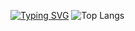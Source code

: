 [![Typing SVG](https://readme-typing-svg.demolab.com?font=IBM+Plex+Mono&pause=999&color=C6E6E8&background=CBFF1400&width=435&lines=RTFSC)](https://git.io/typing-svg)
![Top Langs](https://github-readme-stats.vercel.app/api/top-langs/?username=Dylaris&layout=compact&theme=radical)


<!--
**Dylaris/Dylaris** is a ✨ _special_ ✨ repository because its `README.md` (this file) appears on your GitHub profile.

Here are some ideas to get you started:

- 🔭 I’m currently working on ...
- 🌱 I’m currently learning ...
- 👯 I’m looking to collaborate on ...
- 🤔 I’m looking for help with ...
- 💬 Ask me about ...
- 📫 How to reach me: ...
- 😄 Pronouns: ...
- ⚡ Fun fact: ...
-->
